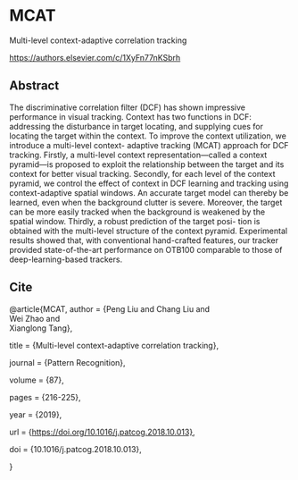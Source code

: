 # MCAT
Multi-level context-adaptive correlation tracking

https://authors.elsevier.com/c/1XyFn77nKSbrh

## Abstract
The discriminative correlation filter (DCF) has shown impressive performance in visual tracking. Context has two functions in DCF: addressing the disturbance in target locating, and supplying cues for locating the target within the context. To improve the context utilization, we introduce a multi-level context- adaptive tracking (MCAT) approach for DCF tracking. Firstly, a multi-level context representation—called a context pyramid—is proposed to exploit the relationship between the target and its context for better visual tracking. Secondly, for each level of the context pyramid, we control the effect of context in DCF learning and tracking using context-adaptive spatial windows. An accurate target model can thereby be learned, even when the background clutter is severe. Moreover, the target can be more easily tracked when the background is weakened by the spatial window. Thirdly, a robust prediction of the target posi- tion is obtained with the multi-level structure of the context pyramid. Experimental results showed that, with conventional hand-crafted features, our tracker provided state-of-the-art performance on OTB100 comparable to those of deep-learning-based trackers.

## Cite

@article{MCAT,
  author    = {Peng Liu and 
               Chang Liu and           
               Wei Zhao and             
               Xianglong Tang},
                
  title     = {Multi-level context-adaptive correlation tracking},
  
  journal   = {Pattern Recognition},
  
  volume    = {87},
  
  pages     = {216-225},
  
  year      = {2019},
  
  url       = {https://doi.org/10.1016/j.patcog.2018.10.013},
  
  doi       = {10.1016/j.patcog.2018.10.013},
  
}

